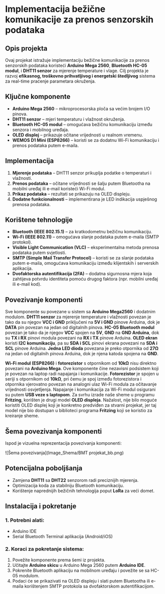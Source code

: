 # Implementacija bežične komunikacije za prenos senzorskih podataka

## Opis projekta
Ovaj projekat istražuje implementaciju bežične komunikacije za prenos senzorskih podataka koristeći **Arduino Mega 2560**, **Bluetooth HC-05 modul**, i **DHT11 senzor** za mjerenje temperature i vlage. Cilj projekta je razvoj **efikasnog, troškovno prihvatljivog i energetski štedljivog** sistema za real-time praćenje parametara okruženja.

## Ključne komponente
- **Arduino Mega 2560** – mikroprocesorska ploča sa većim brojem I/O pinova.
- **DHT11 senzor** – mjeri temperaturu i vlažnost okruženja.
- **Bluetooth HC-05 modul** – omogućava bežičnu komunikaciju između senzora i mobilnog uređaja.
- **OLED displej** – prikazuje očitane vrijednosti u realnom vremenu.
- **WEMOS D1 Mini (ESP8266)** – koristi se za dodatnu Wi-Fi komunikaciju i prenos podataka putem e-maila.

## Implementacija
1. **Mjerenje podataka** – DHT11 senzor prikuplja podatke o temperaturi i vlažnosti.
2. **Prenos podataka** – očitane vrijednosti se šalju putem Bluetootha na mobilni uređaj ili e-mail koristeći Wi-Fi modul.
3. **Prikaz podataka** – rezultati se prikazuju na OLED displeju.
4. **Dodatne funkcionalnosti** – implementirana je LED indikacija uspješnog prenosa podataka.

## Korištene tehnologije
- **Bluetooth (IEEE 802.15.1)** – za kratkodometnu bežičnu komunikaciju.
- **Wi-Fi (IEEE 802.11)** – omogućava slanje podataka putem e-maila (SMTP protokol).
- **Visible Light Communication (VLC)** – eksperimentalna metoda prenosa podataka putem svjetlosti.
- **SMTP (Simple Mail Transfer Protocol)** – koristi se za slanje podataka putem e-maila, omogućava komunikaciju između klijentskih i serverskih aplikacija.
- **Dvofaktorska autentifikacija (2FA)** – dodatna sigurnosna mjera koja zahtijeva potvrdu identiteta pomoću drugog faktora (npr. mobilni uređaj ili e-mail kod).

## Povezivanje komponenti
Sve komponente su povezane u sistem sa **Arduino Mega2560** i dodatnim modulom. **DHT11 senzor** za mjerenje temperature i vlažnosti povezan je tako da su njegov **VCC i GND** priključeni na **5V i GND** pinove Arduina, dok je **DATA** pin povezan na jedan od digitalnih pinova. **HC-05 Bluetooth modul** povezan je tako da je njegov **VCC** spojen na **5V**, **GND** na **GND Arduina**, dok su **TX i RX** pinovi modula povezani na **RX i TX** pinove Arduina. **OLED ekran** koristi **I2C komunikaciju**, pa su **SDA i SCL** pinovi ekrana povezani na **SDA i SCL** pinove Arduina. **Jedna LED dioda** povezana je preko otpornika od **27Ω** na jedan od digitalnih pinova Arduina, dok je njena katoda spojena na **GND**.

**Wi-Fi modul (ESP8266)** i **fotorezistor** s otpornikom od **10kΩ** nisu direktno povezani na **Arduino Mega**. Ove komponente čine nezavisni podsistem koji je povezan na laptop radi napajanja i komunikacije. **Fotorezistor** je spojen u seriji s otpornikom od **10kΩ**, pri čemu je spoj između fotorezistora i otpornika vjerovatno povezan na analogni ulaz Wi-Fi modula za očitavanje vrijednosti osvjetljenja. Napajanje i komunikacija za Wi-Fi modul osigurani su putem **USB veze s laptopom**. Za svrhu izrade naše sheme u programu **Fritzing**, korišten je drugi model **OLED displeja**. Nažalost, nije bilo moguće koristiti OLED displej koji je konkretno predviđen za stvarni projekat, jer taj model nije bio dostupan u biblioteci programa **Fritzing** koji se koristio za kreiranje sheme.

## Šema povezivanja komponenti

Ispod je vizuelna reprezentacija povezivanja komponenti:

![Šema povezivanja](Image_Shema/BMT projekat_bb.png)

## Potencijalna poboljšanja
- Zamjena **DHT11** sa **DHT22** senzorom radi preciznijih mjerenja.
- Optimizacija koda za stabilniju Bluetooth komunikaciju.
- Korištenje naprednijih bežičnih tehnologija poput **LoRa** za veći domet.

## Instalacija i pokretanje
### 1. Potrebni alati:
- Arduino IDE
- Serial Bluetooth Terminal aplikacija (Android/iOS)

### 2. Koraci za pokretanje sistema:
1. Povežite komponente prema šemi iz projekta.
2. Učitajte **Arduino skicu** u Arduino Mega 2560 putem **Arduino IDE**.
3. Pokrenite Bluetooth aplikaciju na mobilnom uređaju i povežite se sa HC-05 modulom.
4. Podaci će se prikazivati na OLED displeju i slati putem Bluetootha ili e-maila korištenjem SMTP protokola sa dvofaktorskom autentifikacijom.
